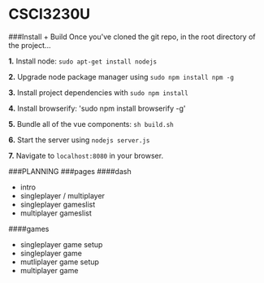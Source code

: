 # CSCI3230U
###Install + Build
Once you've cloned the git repo, in the root directory of the project...

**1.** Install node: `sudo apt-get install nodejs`

**2.** Upgrade node package manager using `sudo npm install npm -g`

**3.** Install project dependencies with `sudo npm install`

**4.** Install browserify: 'sudo npm install browserify -g'

**5.** Bundle all of the vue components: `sh build.sh`

**6.** Start the server using `nodejs server.js`

**7.** Navigate to `localhost:8080` in your browser.

###PLANNING
###pages
####dash
* intro
* singleplayer / multiplayer
* singleplayer gameslist
* multiplayer gameslist

####games
* singleplayer game setup
* singleplayer game
* mutliplayer game setup
* multiplayer game

